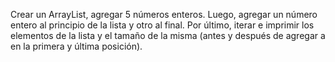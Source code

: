 Crear un ArrayList, agregar 5 números enteros. Luego, agregar un número entero al principio de la lista y otro al final. Por último, iterar e imprimir los elementos de la lista y el tamaño de la misma (antes y después de agregar a en la primera y última posición).